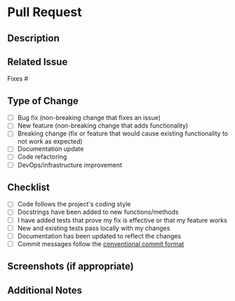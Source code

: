 # Pull Request

## Description
<!-- Provide a brief description of the changes introduced by this PR -->

## Related Issue
<!-- Link to a related issue (if applicable) -->
Fixes #

## Type of Change
<!-- Check the relevant option(s) -->
- [ ] Bug fix (non-breaking change that fixes an issue)
- [ ] New feature (non-breaking change that adds functionality)
- [ ] Breaking change (fix or feature that would cause existing functionality to not work as expected)
- [ ] Documentation update
- [ ] Code refactoring
- [ ] DevOps/infrastructure improvement

## Checklist
<!-- Verify that you have completed these items before submitting the PR -->
- [ ] Code follows the project's coding style
- [ ] Docstrings have been added to new functions/methods
- [ ] I have added tests that prove my fix is effective or that my feature works
- [ ] New and existing tests pass locally with my changes
- [ ] Documentation has been updated to reflect the changes
- [ ] Commit messages follow the [conventional commit format](https://www.conventionalcommits.org/)

## Screenshots (if appropriate)
<!-- Add screenshots if this PR includes visual changes -->

## Additional Notes
<!-- Any additional information that would help reviewers understand the PR -->
